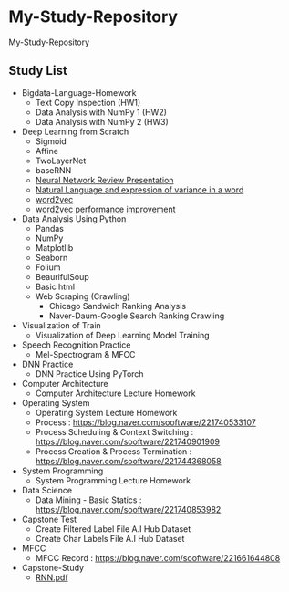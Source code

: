 # My-Study-Repository
 My-Study-Repository  
 
 ## Study List
 * Bigdata-Language-Homework  
   + Text Copy Inspection (HW1)  
   + Data Analysis with NumPy 1 (HW2)  
   + Data Analysis with NumPy 2 (HW3)  
 * Deep Learning from Scratch
   + Sigmoid
   + Affine
   + TwoLayerNet
   + baseRNN
   + [Neural Network Review Presentation](https://github.com/sh951011/My-Study-Repository/blob/master/Deep-Learning-from-Scratch-1_2/Presentation/DL_Chapter1.pdf)
   + [Natural Language and expression of variance in a word](https://github.com/sh951011/My-Study-Repository/blob/master/Deep-Learning-from-Scratch-1_2/Presentation/DL_Chaper2.pdf)
   + [word2vec](https://github.com/sh951011/My-Study-Repository/blob/master/Deep-Learning-from-Scratch-1_2/Presentation/DL_Chaper3.pdf)
   + [word2vec performance improvement](https://github.com/sh951011/My-Study-Repository/blob/master/Deep-Learning-from-Scratch-1_2/Presentation/DL_Chaper4.pdf)
 * Data Analysis Using Python
   + Pandas
   + NumPy
   + Matplotlib
   + Seaborn
   + Folium
   + BeaurifulSoup
   + Basic html
   + Web Scraping (Crawling)
     + Chicago Sandwich Ranking Analysis
     + Naver-Daum-Google Search Ranking Crawling  
 * Visualization of Train
   + Visualization of Deep Learning Model Training
 * Speech Recognition Practice
   + Mel-Spectrogram & MFCC
 * DNN Practice
   + DNN Practice Using PyTorch
 * Computer Architecture  
   + Computer Architecture Lecture Homework
 * Operating System
   + Operating System Lecture Homework
   + Process : https://blog.naver.com/sooftware/221740533107
   + Process Scheduling & Context Switching : https://blog.naver.com/sooftware/221740901909
   + Process Creation & Process Termination : https://blog.naver.com/sooftware/221744368058
 * System Programming
   + System Programming Lecture Homework
 * Data Science
   + Data Mining - Basic Statics : https://blog.naver.com/sooftware/221740853982
 * Capstone Test
   + Create Filtered Label File A.I Hub Dataset
   + Create Char Labels File A.I Hub Dataset
 * MFCC
   + MFCC Record : https://blog.naver.com/sooftware/221661644808
 * Capstone-Study
   + [RNN.pdf](https://github.com/sh951011/My-Study-Repository/blob/master/Capstone-Study/RNN.pdf)

